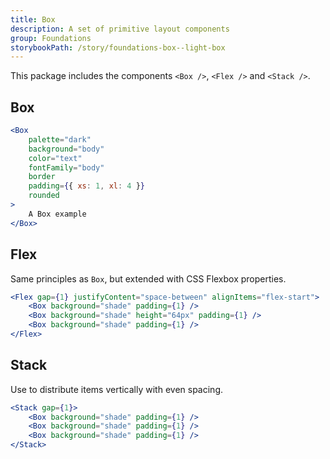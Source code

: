```yaml
---
title: Box
description: A set of primitive layout components
group: Foundations
storybookPath: /story/foundations-box--light-box
---
```


This package includes the components `<Box />`, `<Flex />` and `<Stack />`.

## Box

```jsx live
<Box
	palette="dark"
	background="body"
	color="text"
	fontFamily="body"
	border
	padding={{ xs: 1, xl: 4 }}
	rounded
>
	A Box example
</Box>
```

## Flex

Same principles as `Box`, but extended with CSS Flexbox properties.

```jsx live
<Flex gap={1} justifyContent="space-between" alignItems="flex-start">
	<Box background="shade" padding={1} />
	<Box background="shade" height="64px" padding={1} />
	<Box background="shade" padding={1} />
</Flex>
```

## Stack

Use to distribute items vertically with even spacing.

```jsx live
<Stack gap={1}>
	<Box background="shade" padding={1} />
	<Box background="shade" padding={1} />
	<Box background="shade" padding={1} />
</Stack>
```
